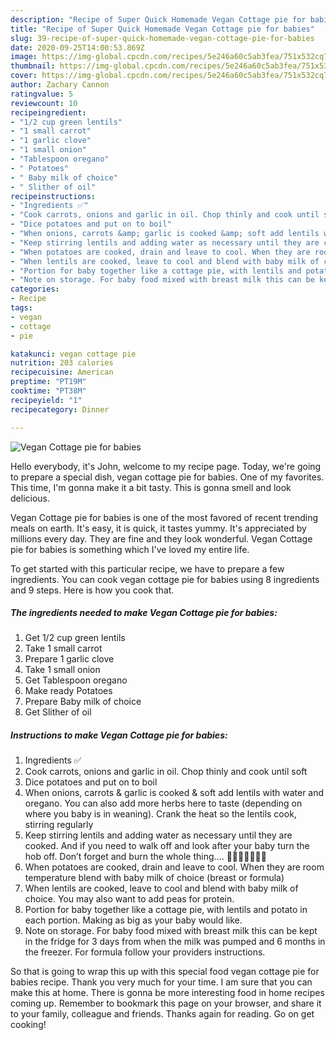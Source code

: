 ```yaml
---
description: "Recipe of Super Quick Homemade Vegan Cottage pie for babies"
title: "Recipe of Super Quick Homemade Vegan Cottage pie for babies"
slug: 39-recipe-of-super-quick-homemade-vegan-cottage-pie-for-babies
date: 2020-09-25T14:00:53.869Z
image: https://img-global.cpcdn.com/recipes/5e246a60c5ab3fea/751x532cq70/vegan-cottage-pie-for-babies-recipe-main-photo.jpg
thumbnail: https://img-global.cpcdn.com/recipes/5e246a60c5ab3fea/751x532cq70/vegan-cottage-pie-for-babies-recipe-main-photo.jpg
cover: https://img-global.cpcdn.com/recipes/5e246a60c5ab3fea/751x532cq70/vegan-cottage-pie-for-babies-recipe-main-photo.jpg
author: Zachary Cannon
ratingvalue: 5
reviewcount: 10
recipeingredient:
- "1/2 cup green lentils"
- "1 small carrot"
- "1 garlic clove"
- "1 small onion"
- "Tablespoon oregano"
- " Potatoes"
- " Baby milk of choice"
- " Slither of oil"
recipeinstructions:
- "Ingredients ✅"
- "Cook carrots, onions and garlic in oil. Chop thinly and cook until soft"
- "Dice potatoes and put on to boil"
- "When onions, carrots &amp; garlic is cooked &amp; soft add lentils with water and oregano. You can also add more herbs here to taste (depending on where you baby is in weaning). Crank the heat so the lentils cook, stirring regularly"
- "Keep stirring lentils and adding water as necessary until they are cooked. And if you need to walk off and look after your baby turn the hob off. Don’t forget and burn the whole thing.... 🙋🏻‍♀️🤦🏻‍♀️😭"
- "When potatoes are cooked, drain and leave to cool. When they are room temperature blend with baby milk of choice (breast or formula)"
- "When lentils are cooked, leave to cool and blend with baby milk of choice. You may also want to add peas for protein."
- "Portion for baby together like a cottage pie, with lentils and potato in each portion. Making as big as your baby would like."
- "Note on storage. For baby food mixed with breast milk this can be kept in the fridge for 3 days from when the milk was pumped and 6 months in the freezer. For formula follow your providers instructions."
categories:
- Recipe
tags:
- vegan
- cottage
- pie

katakunci: vegan cottage pie 
nutrition: 203 calories
recipecuisine: American
preptime: "PT19M"
cooktime: "PT38M"
recipeyield: "1"
recipecategory: Dinner

---
```



![Vegan Cottage pie for babies](https://img-global.cpcdn.com/recipes/5e246a60c5ab3fea/751x532cq70/vegan-cottage-pie-for-babies-recipe-main-photo.jpg)

Hello everybody, it's John, welcome to my recipe page. Today, we're going to prepare a special dish, vegan cottage pie for babies. One of my favorites. This time, I'm gonna make it a bit tasty. This is gonna smell and look delicious.

Vegan Cottage pie for babies is one of the most favored of recent trending meals on earth. It's easy, it is quick, it tastes yummy. It's appreciated by millions every day. They are fine and they look wonderful. Vegan Cottage pie for babies is something which I've loved my entire life.




To get started with this particular recipe, we have to prepare a few ingredients. You can cook vegan cottage pie for babies using 8 ingredients and 9 steps. Here is how you cook that.

<!--inarticleads1-->

##### The ingredients needed to make Vegan Cottage pie for babies:

1. Get 1/2 cup green lentils
1. Take 1 small carrot
1. Prepare 1 garlic clove
1. Take 1 small onion
1. Get Tablespoon oregano
1. Make ready  Potatoes
1. Prepare  Baby milk of choice
1. Get  Slither of oil




<!--inarticleads2-->

##### Instructions to make Vegan Cottage pie for babies:

1. Ingredients ✅
1. Cook carrots, onions and garlic in oil. Chop thinly and cook until soft
1. Dice potatoes and put on to boil
1. When onions, carrots &amp; garlic is cooked &amp; soft add lentils with water and oregano. You can also add more herbs here to taste (depending on where you baby is in weaning). Crank the heat so the lentils cook, stirring regularly
1. Keep stirring lentils and adding water as necessary until they are cooked. And if you need to walk off and look after your baby turn the hob off. Don’t forget and burn the whole thing.... 🙋🏻‍♀️🤦🏻‍♀️😭
1. When potatoes are cooked, drain and leave to cool. When they are room temperature blend with baby milk of choice (breast or formula)
1. When lentils are cooked, leave to cool and blend with baby milk of choice. You may also want to add peas for protein.
1. Portion for baby together like a cottage pie, with lentils and potato in each portion. Making as big as your baby would like.
1. Note on storage. For baby food mixed with breast milk this can be kept in the fridge for 3 days from when the milk was pumped and 6 months in the freezer. For formula follow your providers instructions.




So that is going to wrap this up with this special food vegan cottage pie for babies recipe. Thank you very much for your time. I am sure that you can make this at home. There is gonna be more interesting food in home recipes coming up. Remember to bookmark this page on your browser, and share it to your family, colleague and friends. Thanks again for reading. Go on get cooking!
